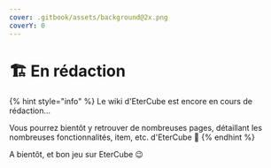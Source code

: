 ```yaml
---
cover: .gitbook/assets/background@2x.png
coverY: 0
---
```


# 🏗️ En rédaction



{% hint style="info" %}
Le wiki d'EterCube est encore en cours de rédaction...

Vous pourrez bientôt y retrouver de nombreuses pages, détaillant les nombreuses fonctionnalités, item, etc. d'EterCube 🥳
{% endhint %}

A bientôt, et bon jeu sur EterCube 😉
